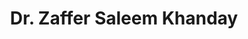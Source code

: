 ---
layout: doctor
profilePic : https://firebasestorage.googleapis.com/v0/b/dr-appointment-booking-app.appspot.com/o/provider%2Fprofile_pic%2Fdr.zaffer.png?alt=media&token=b1acd892-867b-4eca-bf0c-9697242419c6&_gl=1*jji2gd*_ga*MjEwMTU2OTQ5NC4xNjY3NDYyMDE4*_ga_CW55HF8NVT*MTY5NzU1NjQ2OS4yNDMuMS4xNjk3NTU2NTM0LjYwLjAuMA..
title: Dr. Zaffer Saleem Khanday
specialties: Paediatric Surgeon
description: Dr. Zaffer Saleem Khanday dedicated and compassionate pediatrician with a passion for providing the highest quality healthcare for children and adolescents. With a strong commitment to the well-being of young patients, he believe in fostering a nurturing environment to support their growth and development.
yearsOfExp: 15
location: Srinagar
contact: null
hospitalName: Ramzan
avl_days: null
_id: c1fe4c20936d8e7ffc8c4837
---